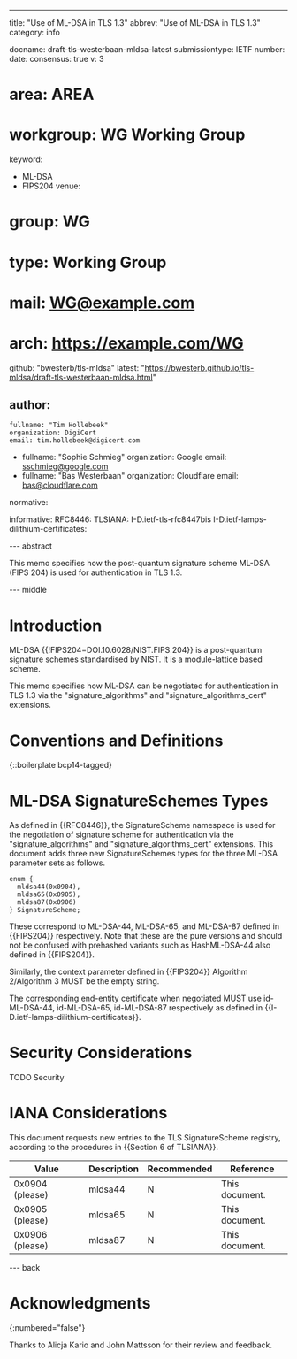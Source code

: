 ---
title: "Use of ML-DSA in TLS 1.3"
abbrev: "Use of ML-DSA in TLS 1.3"
category: info

docname: draft-tls-westerbaan-mldsa-latest
submissiontype: IETF
number:
date:
consensus: true
v: 3
# area: AREA
# workgroup: WG Working Group
keyword:
 - ML-DSA
 - FIPS204
venue:
#  group: WG
#  type: Working Group
#  mail: WG@example.com
#  arch: https://example.com/WG
  github: "bwesterb/tls-mldsa"
  latest: "https://bwesterb.github.io/tls-mldsa/draft-tls-westerbaan-mldsa.html"

author:
 -
    fullname: "Tim Hollebeek"
    organization: DigiCert
    email: tim.hollebeek@digicert.com
 -
    fullname: "Sophie Schmieg"
    organization: Google
    email: sschmieg@google.com
 -
    fullname: "Bas Westerbaan"
    organization: Cloudflare
    email: bas@cloudflare.com

normative:

informative:
 RFC8446:
 TLSIANA: I-D.ietf-tls-rfc8447bis
 I-D.ietf-lamps-dilithium-certificates:



--- abstract

This memo specifies how the post-quantum signature scheme ML-DSA (FIPS 204)
is used for authentication in TLS 1.3.


--- middle

# Introduction

ML-DSA {{!FIPS204=DOI.10.6028/NIST.FIPS.204}} is a
post-quantum signature schemes standardised by NIST. It is a
module-lattice based scheme.

This memo specifies how ML-DSA can be negotiated for authentication in TLS 1.3
via the "signature_algorithms" and "signature_algorithms_cert" extensions.

# Conventions and Definitions

{::boilerplate bcp14-tagged}

# ML-DSA SignatureSchemes Types
As defined in {{RFC8446}}, the SignatureScheme namespace is used for
the negotiation of signature scheme for authentication via the
"signature_algorithms" and "signature_algorithms_cert" extensions.
This document adds three new SignatureSchemes
types for the three ML-DSA parameter sets as follows.

~~~
enum {
  mldsa44(0x0904),
  mldsa65(0x0905),
  mldsa87(0x0906)
} SignatureScheme;
~~~

These correspond to ML-DSA-44, ML-DSA-65, and ML-DSA-87 defined
in {{FIPS204}} respectively. Note that these are the pure versions and should not be confused
with prehashed variants such as HashML-DSA-44 also defined in {{FIPS204}}.

Similarly, the context parameter defined in {{FIPS204}} Algorithm 2/Algorithm 3
MUST be the empty string.

The corresponding end-entity certificate when negotiated MUST
use id-ML-DSA-44, id-ML-DSA-65, id-ML-DSA-87 respectively as
defined in {{I-D.ietf-lamps-dilithium-certificates}}.

# Security Considerations

TODO Security


# IANA Considerations

This document requests new entries to the TLS SignatureScheme registry,
according to the procedures in {{Section 6 of TLSIANA}}.

| Value           | Description | Recommended | Reference      |
|-----------------|-------------|-------------|----------------|
| 0x0904 (please) | mldsa44     | N           | This document. |
| 0x0905 (please) | mldsa65     | N           | This document. |
| 0x0906 (please) | mldsa87     | N           | This document. |

--- back

# Acknowledgments
{:numbered="false"}

Thanks to Alicja Kario and John Mattsson for their review and feedback.

